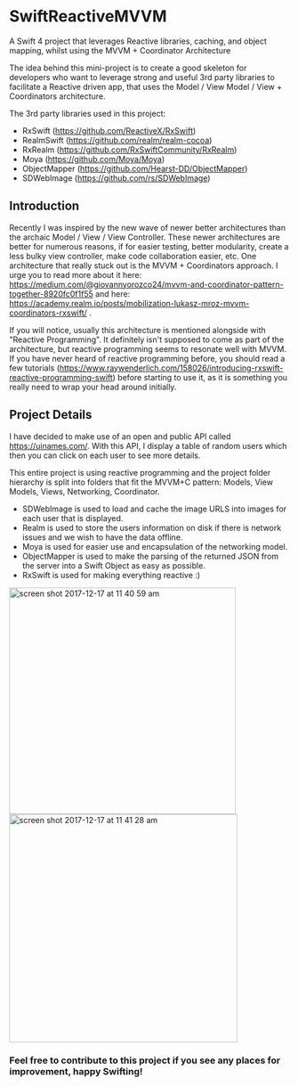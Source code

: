 # SwiftReactiveMVVM
A Swift 4 project that leverages Reactive libraries, caching, and object mapping, whilst using the MVVM + Coordinator Architecture

The idea behind this mini-project is to create a good skeleton for developers who want to leverage strong and useful 3rd party libraries to facilitate a Reactive driven app, that uses the Model / View Model / View + Coordinators architecture.

The 3rd party libraries used in this project:
* RxSwift (https://github.com/ReactiveX/RxSwift)
* RealmSwift (https://github.com/realm/realm-cocoa)
* RxRealm (https://github.com/RxSwiftCommunity/RxRealm)
* Moya (https://github.com/Moya/Moya)
* ObjectMapper (https://github.com/Hearst-DD/ObjectMapper)
* SDWebImage (https://github.com/rs/SDWebImage)

## Introduction
Recently I was inspired by the new wave of newer better architectures than the archaic Model / View / View Controller. These newer architectures are better for numerous reasons, if for easier testing, better modularity, create a less bulky view controller, make code collaboration easier, etc. One architecture that really stuck out is the MVVM + Coordinators approach. I urge you to read more about it here: https://medium.com/@giovannyorozco24/mvvm-and-coordinator-pattern-together-8920fc0f1f55 and here: https://academy.realm.io/posts/mobilization-lukasz-mroz-mvvm-coordinators-rxswift/ .

If you will notice, usually this architecture is mentioned alongside with "Reactive Programming". It definitely isn't supposed to come as part of the architecture, but reactive programming seems to resonate well with MVVM. If you have never heard of reactive programming before, you should read a few tutorials (https://www.raywenderlich.com/158026/introducing-rxswift-reactive-programming-swift) before starting to use it, as it is something you really need to wrap your head around initially.

## Project Details
I have decided to make use of an open and public API called https://uinames.com/. With this API, I display a table of random users which then you can click on each user to see more details.

This entire project is using reactive programming and the project folder hierarchy is split into folders that fit the MVVM+C pattern: Models, View Models, Views, Networking, Coordinator.

* SDWebImage is used to load and cache the image URLS into images for each user that is displayed. 
* Realm is used  to store the users information on disk if there is network issues and we wish to have the data offline. 
* Moya is used  for easier use and encapsulation of the networking model.
* ObjectMapper is used  to make the parsing of the returned JSON from the server into a Swift Object as easy as possible.
* RxSwift is used  for making everything reactive :)

<img width="407" alt="screen shot 2017-12-17 at 11 40 59 am" src="https://user-images.githubusercontent.com/4066863/34081721-b43e808c-e31f-11e7-8724-4ede347607fc.png">
<img width="410" alt="screen shot 2017-12-17 at 11 41 28 am" src="https://user-images.githubusercontent.com/4066863/34081722-b5eea63c-e31f-11e7-9137-724f4be9057f.png">


### Feel free to contribute to this project if you see any places for improvement, happy Swifting!
